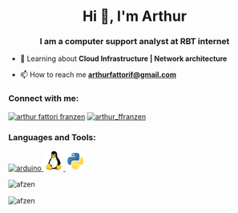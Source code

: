 <h1 align="center">Hi 👋, I'm Arthur</h1>
<h3 align="center">I am a computer support analyst at RBT internet</h3>

- 🌱 Learning about **Cloud Infrastructure | Network architecture**

- 📫 How to reach me **arthurfattorif@gmail.com**

<h3 align="left">Connect with me:</h3>
<p align="left">
<a href="https://linkedin.com/in/arthur fattori franzen" target="blank"><img align="center" src="https://raw.githubusercontent.com/rahuldkjain/github-profile-readme-generator/master/src/images/icons/Social/linked-in-alt.svg" alt="arthur fattori franzen" height="30" width="40" /></a>
<a href="https://instagram.com/arthur_ffranzen" target="blank"><img align="center" src="https://raw.githubusercontent.com/rahuldkjain/github-profile-readme-generator/master/src/images/icons/Social/instagram.svg" alt="arthur_ffranzen" height="30" width="40" /></a>
</p>

<h3 align="left">Languages and Tools:</h3>
<p align="left"> <a href="https://www.arduino.cc/" target="_blank" rel="noreferrer"> <img src="https://cdn.worldvectorlogo.com/logos/arduino-1.svg" alt="arduino" width="40" height="40"/> </a> <a href="https://www.linux.org/" target="_blank" rel="noreferrer"> <img src="https://raw.githubusercontent.com/devicons/devicon/master/icons/linux/linux-original.svg" alt="linux" width="40" height="40"/> </a> <a href="https://www.python.org" target="_blank" rel="noreferrer"> <img src="https://raw.githubusercontent.com/devicons/devicon/master/icons/python/python-original.svg" alt="python" width="40" height="40"/> </a> </p>

<p><img align="center" src="https://github-readme-stats.vercel.app/api/top-langs?username=afzen&show_icons=true&locale=en&layout=compact" alt="afzen" /></p>

<p><img align="center" src="https://github-readme-streak-stats.herokuapp.com/?user=afzen&" alt="afzen" /></p>
